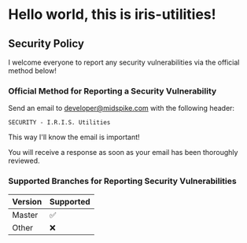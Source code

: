 # Hello world, this is iris-utilities!

## Security Policy

I welcome everyone to report any security vulnerabilities via the official method below!

### Official Method for Reporting a Security Vulnerability

Send an email to [developer@midspike.com](mailto:developer@midspike.com) with the following header:
```
SECURITY - I.R.I.S. Utilities
```
This way I'll know the email is important!

You will receive a response as soon as your email has been thoroughly reviewed.

### Supported Branches for Reporting Security Vulnerabilities

| Version | Supported          |
| ------- | ------------------ |
| Master  | :white_check_mark: |
| Other   | :x:                |
